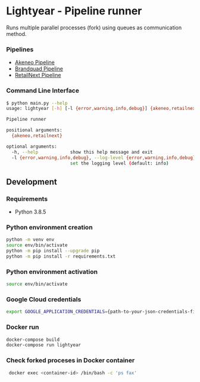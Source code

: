 # Lightyear - Pipeline runner

Runs multiple parallel processes (fork) using queues as communication method.

### Pipelines

- [Akeneo Pipeline](https://gitlab.com/chalhoub-data/lightyear/-/tree/master/lightyear/clients/akeneo)
- [Brandquad Pipeline](https://gitlab.com/chalhoub-data/lightyear/-/tree/master/lightyear/clients/brandquad)
- [RetailNext Pipeline](https://gitlab.com/chalhoub-data/lightyear/-/tree/master/lightyear/clients/retailnext)

### Command Line Interface

```sh
$ python main.py --help
usage: lightyear [-h] [-l {error,warning,info,debug}] {akeneo,retailnext} ...

Pipeline runner

positional arguments:
  {akeneo,retailnext}

optional arguments:
  -h, --help            show this help message and exit
  -l {error,warning,info,debug}, --log-level {error,warning,info,debug}
                        set the logging level (default: info)
```

## Development

### Requirements

- Python 3.8.5

### Python environment creation

```sh
python -m venv env
source env/bin/activate
python -m pip install --upgrade pip
python -m pip install -r requirements.txt
```

### Python environment activation

```sh
source env/bin/activate
```

### Google Cloud credentials

```sh
export GOOGLE_APPLICATION_CREDENTIALS={path-to-your-json-credentials-file}
```

### Docker run

```sh
docker-compose build
docker-compose run lightyear
```

### Check forked proceses in Docker container

```sh
 docker exec <container-id> /bin/bash -c 'ps fax'
```

